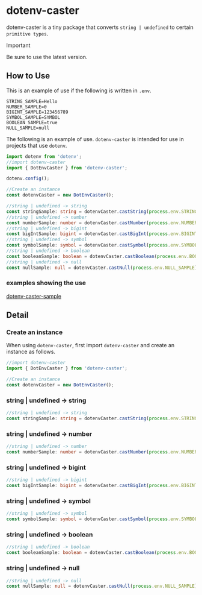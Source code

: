 # dotenv-caster

dotenv-caster is a tiny package that converts `string | undefined` to certain `primitive types`.

> [!IMPORTANT]
> Be sure to use the latest version.

## How to Use

This is an example of use if the following is written in `.env`.

```.env
STRING_SAMPLE=Hello
NUMBER_SAMPLE=0
BIGINT_SAMPLE=123456789
SYMBOL_SAMPLE=SYMBOL
BOOLEAN_SAMPLE=true
NULL_SAMPLE=null

```

The following is an example of use. `dotenv-caster` is intended for use in projects that use `dotenv`.

```typescript
import dotenv from 'dotenv';
//import dotenv-caster
import { DotEnvCaster } from 'dotenv-caster';

dotenv.config();

//Create an instance
const dotenvCaster = new DotEnvCaster();

//string | undefined -> string
const stringSample: string = dotenvCaster.castString(process.env.STRING_SAMPLE);
//string | undefined -> number
const numberSample: number = dotenvCaster.castNumber(process.env.NUMBER_SAMPLE);
//string | undefined -> bigint
const bigIntSample: bigint = dotenvCaster.castBigInt(process.env.BIGINT_SAMPLE);
//string | undefined -> symbol
const symbolSample: symbol = dotenvCaster.castSymbol(process.env.SYMBOL_SAMPLE);
//string | undefined -> boolean
const booleanSample: boolean = dotenvCaster.castBoolean(process.env.BOOLEAN_SAMPLE);
//string | undefined -> null
const nullSample: null = dotenvCaster.castNull(process.env.NULL_SAMPLE);
```

### examples showing the use

[dotenv-caster-sample](https://github.com/Myxogastria0808/dotenv-caster-sample)

## Detail

### Create an instance

When using `dotenv-caster`, first import `dotenv-caster` and create an instance as follows.

```typescript
//import dotenv-caster
import { DotEnvCaster } from 'dotenv-caster';

//Create an instance
const dotenvCaster = new DotEnvCaster();
```

### string | undefined → string

```typescript
//string | undefined -> string
const stringSample: string = dotenvCaster.castString(process.env.STRING_SAMPLE);
```

### string | undefined → number

```typescript
//string | undefined -> number
const numberSample: number = dotenvCaster.castNumber(process.env.NUMBER_SAMPLE);
```

### string | undefined → bigint

```typescript
//string | undefined -> bigint
const bigIntSample: bigint = dotenvCaster.castBigInt(process.env.BIGINT_SAMPLE);
```

### string | undefined → symbol

```typescript
//string | undefined -> symbol
const symbolSample: symbol = dotenvCaster.castSymbol(process.env.SYMBOL_SAMPLE);
```

### string | undefined → boolean

```typescript
//string | undefined -> boolean
const booleanSample: boolean = dotenvCaster.castBoolean(process.env.BOOLEAN_SAMPLE);
```

### string | undefined → null

```typescript
//string | undefined -> null
const nullSample: null = dotenvCaster.castNull(process.env.NULL_SAMPLE);
```
